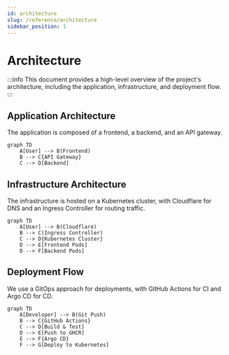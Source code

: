 ```yaml
---
id: architecture
slug: /reference/architecture
sidebar_position: 1
---
```


# Architecture

:::info This document provides a high-level overview of the project's architecture, including the application, infrastructure, and deployment flow. :::

## Application Architecture

The application is composed of a frontend, a backend, and an API gateway.

```mermaid
graph TD
    A[User] --> B(Frontend)
    B --> C{API Gateway}
    C --> D[Backend]
```

## Infrastructure Architecture

The infrastructure is hosted on a Kubernetes cluster, with Cloudflare for DNS and an Ingress Controller for routing traffic.

```mermaid
graph TD
    A[User] --> B(Cloudflare)
    B --> C(Ingress Controller)
    C --> D{Kubernetes Cluster}
    D --> E[Frontend Pods]
    D --> F[Backend Pods]
```

## Deployment Flow

We use a GitOps approach for deployments, with GitHub Actions for CI and Argo CD for CD.

```mermaid
graph TD
    A[Developer] --> B(Git Push)
    B --> C{GitHub Actions}
    C --> D[Build & Test]
    D --> E[Push to GHCR]
    E --> F{Argo CD}
    F --> G[Deploy to Kubernetes]
```
